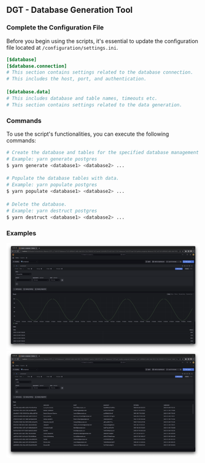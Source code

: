 ## DGT - Database Generation Tool

### Complete the Configuration File

Before you begin using the scripts, it's essential to update the configuration file located at `/configuration/settings.ini`.

```ini
[$database]
[$database.connection]
# This section contains settings related to the database connection.
# This includes the host, port, and authentication.

[$database.data]
# This includes database and table names, timeouts etc.
# This section contains settings related to the data generation.
```

### Commands

To use the script's functionalities, you can execute the following commands:

```bash
# Create the database and tables for the specified database management systems.
# Example: yarn generate postgres
$ yarn generate <database1> <database2> ...

# Populate the database tables with data.
# Example: yarn populate postgres
$ yarn populate <database1> <database2> ...

# Delete the database.
# Example: yarn destruct postgres
$ yarn destruct <database1> <database2> ...
```

### Examples

![time series visualization](./examples/time_series_visualization.png)
![static visualization](./examples/static_visualization.png)
